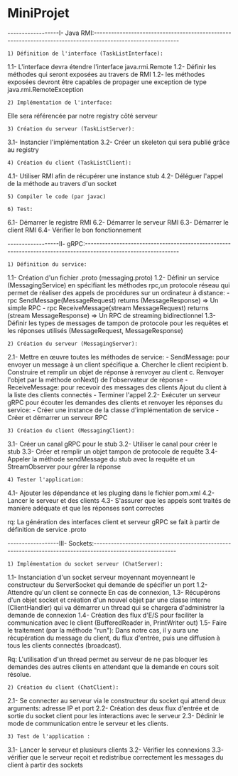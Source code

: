 # MiniProjet
------------------I- Java RMI:------------------------------------------------------------------------------------------------------------

	1) Définition de l'interface (TaskListInterface):
1.1- L'interface devra étendre l'interface java.rmi.Remote
1.2- Définir les méthodes qui seront exposées au travers de RMI 
1.2- les méthodes exposées devront être capables de propager une exception de type java.rmi.RemoteException

	2) Implémentation de l'interface:
Elle sera référencée par notre registry côté serveur

	3) Création du serveur (TaskListServer):
3.1- Instancier l'implémentation
3.2- Créer un skeleton qui sera publié grâce au registry

	4) Création du client (TaskListClient):
4.1- Utiliser RMI afin de récupérer une instance stub
4.2- Déléguer l'appel de la méthode au travers d'un socket

	5) Compiler le code (par javac)

	6) Test:
6.1- Démarrer le registre RMI
6.2- Démarrer le serveur RMI
6.3- Démarrer le client RMI
6.4- Vérifier le bon fonctionnement

------------------II- gRPC:---------------------------------------------------------------------------------------------------------------

	1) Définition du service:
1.1- Création d'un fichier .proto (messaging.proto)
1.2- Définir un service (MessagingService) en spécifiant les méthodes rpc,un protocole réseau qui permet de réaliser des appels de procédures sur un ordinateur à distance:
		- rpc SendMessage(MessageRequest) returns (MessageResponse) => Un simple RPC
		- rpc ReceiveMessage(stream MessageRequest) returns (stream MessageResponse) => Un RPC de streaming bidirectionnel 
1.3- Définir les types de messages de tampon de protocole pour les requêtes et les réponses utilisés (MessageRequest, MessageResponse)

	2) Création du serveur (MessagingServer):
2.1- Mettre en œuvre toutes les méthodes de service: 
		- SendMessage: pour envoyer un message à un client spécifique
			a. Chercher le client recipient
			b. Construire et remplir un objet de réponse à renvoyer au client
			c. Renvoyer l'objet par la méthode onNext() de l'observateur de réponse
		- ReceiveMessage: pour recevoir des messages des clients
			Ajout du client à la liste des clients connectés
		- Terminer l'appel
2.2- Exécuter un serveur gRPC pour écouter les demandes des clients et renvoyer les réponses du service:
		- Créer une instance de la classe d'implémentation de service
		- Créer et démarrer un serveur RPC

	3) Création du client (MessagingClient):
3.1- Créer un canal gRPC pour le stub
3.2- Utiliser le canal pour créer le stub
3.3- Créer et remplir un objet tampon de protocole de requête
3.4- Appeler la méthode sendMessage du stub avec la requête et un StreamObserver pour gérer la réponse

	4) Tester l'application:
4.1- Ajouter les dépendance et les pluging dans le fichier pom.xml
4.2- Lancer le serveur et des clients
4.3- S'assurer que les appels sont traités de manière adéquate et que les réponses sont correctes

rq: La génération des interfaces client et serveur gRPC se fait à partir de définition de service .proto

------------------III- Sockets:-----------------------------------------------------------------------------------------------------------

	1) Implémentation du socket serveur (ChatServer):
1.1- Instanciation d'un socket serveur moyennant moyenneant le constructeur du ServerSocket qui demande de spécifier un port
1.2- Attendre qu'un client se connecte
En cas de connexion,
1.3- Récupérons d'un objet socket et création d'un nouvel objet par une classe interne (ClientHandler) qui va démarrer un thread qui se chargera d'administrer la demande de connexion
1.4- Création des flux d'E/S pour faciliter la communication avec le client (BufferedReader in, PrintWriter out)
1.5- Faire le traitement (par la méthode "run"): Dans notre cas, il y aura une récupération du message du client, du flux d'entrée, puis une diffusion à tous les clients connectés (broadcast).

Rq: L'utilisation d'un thread permet au serveur de ne pas bloquer les demandes des autres clients en attendant que la demande en cours soit résolue.

	2) Création du client (ChatClient):
2.1- Se connecter au serveur via le constructeur du socket qui attend deux arguments: adresse IP et port
2.2- Création des deux flux d'entrée et de sortie du socket client pour les interactions avec le serveur
2.3- Dédinir le mode de communication entre le serveur et les clients.

	3) Test de l'application :
3.1- Lancer le serveur et plusieurs clients
3.2- Vérifier les connexions
3.3- vérifier que le serveur reçoit et redistribue correctement les messages du client à partir des sockets
